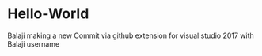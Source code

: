 # Hello-World
Balaji making a new Commit via github extension for visual studio 2017 with Balaji username

